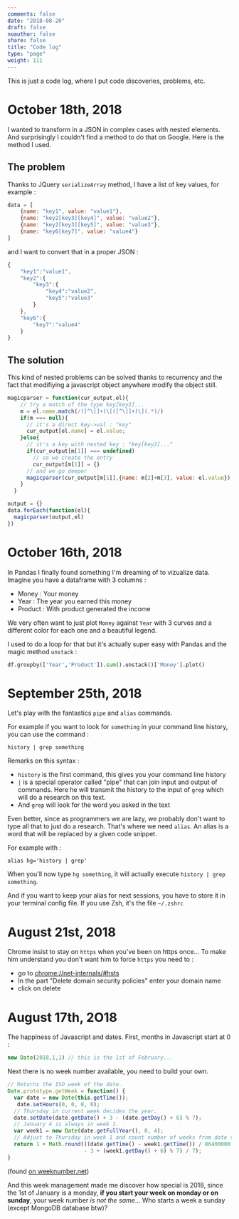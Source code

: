 ```yaml
---
comments: false
date: "2018-08-20"
draft: false
noauthor: false
share: false
title: "Code log"
type: "page"
weight: 111
---
```



This is just a code log, where I put code discoveries, problems, etc.

# October 18th, 2018

I wanted to transform in a JSON in complex cases with nested elements. And surprisingly I couldn't find a method to do that on Google. Here is the method I used.

## The problem

Thanks to JQuery `serializeArray` method, I have a list of key values, for example : 

```javascript
data = [
    {name: "key1", value: "value1"},
    {name: "key2[key3][key4]", value: "value2"},
    {name: "key2[key3][key5]", value: "value3"},
    {name: "key6[key7]", value: "value4"}
]
```

and I want to convert that in a proper JSON : 

```javascript
{
    "key1":"value1",
    "key2":{
        "key3":{
            "key4":"value2",
            "key5":"value3"
        }
    },
    "key6":{
        "key7":"value4"
    }
}
```

## The solution

This kind of nested problems can be solved thanks to recurrency and the fact that modifiying a javascript object anywhere modify the object still. 

```javascript
magicparser = function(cur_output,el){
    // try a match of the type key[key2]...
    m = el.name.match(/([^\[]+)\[([^\]]+)\](.*)/) 
    if(m === null){
      // it's a direct key->val : "key"
      cur_output[el.name] = el.value;
    }else{
      // it's a key with nested key : "key[key2]..."
      if(cur_output[m[1]] === undefined)
        // so we create the entry
        cur_output[m[1]] = {}
      // and we go deeper
      magicparser(cur_output[m[1]],{name: m[2]+m[3], value: el.value})
    }
  }

output = {}
data.forEach(function(el){
  magicparser(output,el)
})
```

# October 16th, 2018

In Pandas I finally found something I'm dreaming of to vizualize data. Imagine you have a dataframe with 3 columns : 

- Money : Your money
- Year : The year you earned this money
- Product : With product generated the income

We very often want to just plot `Money` against `Year` with 3 curves and a different color for each one and a beautiful legend.

I used to do a loop for that but it's actually super easy with Pandas and the magic method `unstack` : 

```python
df.groupby(['Year','Product']).sum().unstack()['Money'].plot()
```


# September 25th, 2018

Let's play with the fantastics `pipe` and `alias` commands.

For example if you want to look for `something` in your command line history, you can use the command :

```
history | grep something
```

Remarks on this syntax : 
- `history` is the first command, this gives you your command line history
- `|` is a special operator called "pipe" that can join input and output of commands. Here he will transmit the history to the input of `grep` which will do a research on this text.
- And `grep` will look for the word you asked in the text

Even better, since as programmers we are lazy, we probably don't want to type all that to just do a research. That's where we need `alias`. An alias is a word that will be replaced by a given code snippet.

For example with : 

```
alias hg='history | grep' 
```

When you'll now type `hg something`, it will actually execute `history | grep something`.

And if you want to keep your alias for next sessions, you have to store it in your terminal config file. If you use Zsh, it's the file `~/.zshrc`


# August 21st, 2018

Chrome insist to stay on `https` when you've been on https once... To make him understand you don't want him to force `https` you need to : 

- go to [chrome://net-internals/#hsts](chrome://net-internals/#hsts)
- In the part "Delete domain security policies" enter your domain name
- click on delete


# August 17th, 2O18

The happiness of Javascript and dates. First, months in Javascript start at 0 : 

```javascript
new Date(2018,1,1) // this is the 1st of February...
```

Next there is no week number available, you need to build your own.

```javascript
// Returns the ISO week of the date.
Date.prototype.getWeek = function() {
  var date = new Date(this.getTime());
   date.setHours(0, 0, 0, 0);
  // Thursday in current week decides the year.
  date.setDate(date.getDate() + 3 - (date.getDay() + 6) % 7);
  // January 4 is always in week 1.
  var week1 = new Date(date.getFullYear(), 0, 4);
  // Adjust to Thursday in week 1 and count number of weeks from date to week1.
  return 1 + Math.round(((date.getTime() - week1.getTime()) / 86400000
                        - 3 + (week1.getDay() + 6) % 7) / 7);
}
```
(found [on weeknumber.net](https://weeknumber.net/how-to/javascript))

And this week management made me discover how special is 2018, since the 1st of January is a monday, **if you start your week on monday or on sunday**, your week number _is not the same_... Who starts a week a sunday (except MongoDB database btw)?

